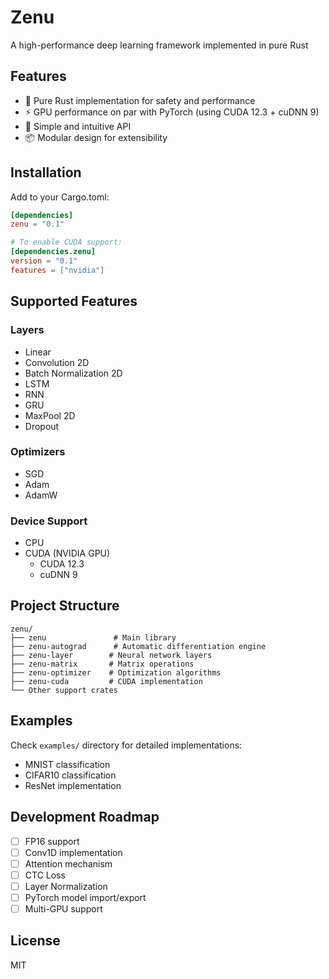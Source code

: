 <!-- # ZeNu - A Deep Learning Library for Rust -->
<!---->
<!-- ZeNu is a simple and intuitive deep learning library written in Rust. It provides the building blocks for creating and training neural networks, with a focus on ease of use and flexibility. -->
<!---->
<!-- ZeNu comes from 冒頓単于(bokutotuzennu) -->
<!---->
<!-- **Please note that ZeNu is currently under active development and may undergo significant changes.** -->
<!---->
<!-- ## Features -->
<!---->
<!-- - Autograd engine for automatic differentiation -->
<!-- - Tensor operations and linear algebra utilities -->
<!-- - Neural network layers and model definition -->
<!-- - Optimizers for training models -->
<!-- - Modular design for easy extensibility -->
<!---->
<!-- ## Installation -->
<!---->
<!-- To use ZeNu in your Rust project, add the following to your `Cargo.toml` file: -->
<!---->
<!-- ```toml -->
<!-- [dependencies] -->
<!-- zenu = "0.1.0" -->
<!-- ``` -->
<!---->
<!-- ## Getting Started -->
<!---->
<!-- Here's a simple example of defining and training a model using ZeNu: -->
<!---->
<!-- ```rust -->
<!-- use zenu::{ -->
<!--     dataset::{train_val_split, DataLoader, Dataset}, -->
<!--     mnist::minist_dataset, -->
<!--     update_parameters, Model, -->
<!-- }; -->
<!-- use zenu_autograd::{ -->
<!--     creator::from_vec::from_vec, -->
<!--     functions::{activation::sigmoid::sigmoid, loss::cross_entropy::cross_entropy}, -->
<!--     Variable, -->
<!-- }; -->
<!-- use zenu_layer::{layers::linear::Linear, Layer}; -->
<!-- use zenu_matrix::{ -->
<!--     matrix::{IndexItem, ToViewMatrix}, -->
<!--     operation::max::MaxIdx, -->
<!-- }; -->
<!-- use zenu_optimizer::sgd::SGD; -->
<!---->
<!-- struct SingleLayerModel { -->
<!--     linear: Linear<f32>, -->
<!-- } -->
<!---->
<!-- impl SingleLayerModel { -->
<!--     fn new() -> Self { -->
<!--         let mut linear = Linear::new(784, 10); -->
<!--         linear.init_parameters(None); -->
<!--         Self { linear } -->
<!--     } -->
<!-- } -->
<!---->
<!-- impl Model<f32> for SingleLayerModel { -->
<!--     fn predict(&self, inputs: &[Variable<f32>]) -> Variable<f32> { -->
<!--         let x = &inputs[0]; -->
<!--         let x = self.linear.call(x.clone()); -->
<!--         sigmoid(x) -->
<!--     } -->
<!-- } -->
<!---->
<!-- struct MnistDataset { -->
<!--     data: Vec<(Vec<u8>, u8)>, -->
<!-- } -->
<!---->
<!-- impl Dataset<f32> for MnistDataset { -->
<!--     type Item = (Vec<u8>, u8); -->
<!---->
<!--     fn item(&self, item: usize) -> Vec<Variable<f32>> { -->
<!--         let (x, y) = &self.data[item]; -->
<!--         let x_f32 = x.iter().map(|&x| x as f32).collect::<Vec<_>>(); -->
<!--         let x = from_vec(x_f32, [784]); -->
<!--         let y_onehot = (0..10) -->
<!--             .map(|i| if i == *y as usize { 1.0 } else { 0.0 }) -->
<!--             .collect::<Vec<_>>(); -->
<!--         let y = from_vec(y_onehot, [10]); -->
<!--         vec![x, y] -->
<!--     } -->
<!---->
<!--     fn len(&self) -> usize { -->
<!--         self.data.len() -->
<!--     } -->
<!---->
<!--     fn all_data(&mut self) -> &mut [Self::Item] { -->
<!--         &mut self.data as &mut [Self::Item] -->
<!--     } -->
<!-- } -->
<!---->
<!-- fn main() { -->
<!--     let (train, test) = minist_dataset().unwrap(); -->
<!--     let (train, val) = train_val_split(&train, 0.8, true); -->
<!---->
<!--     let test_dataloader = DataLoader::new(MnistDataset { data: test }, 1); -->
<!---->
<!--     let sgd = SGD::new(0.01); -->
<!--     let model = SingleLayerModel::new(); -->
<!---->
<!--     for epoch in 0..10 { -->
<!--         let mut train_dataloader = DataLoader::new( -->
<!--             MnistDataset { -->
<!--                 data: train.clone(), -->
<!--             }, -->
<!--             16, -->
<!--         ); -->
<!--         let val_dataloader = DataLoader::new(MnistDataset { data: val.clone() }, 16); -->
<!---->
<!--         train_dataloader.shuffle(); -->
<!---->
<!--         let mut epoch_loss_train: f32 = 0.; -->
<!--         let mut num_iter_train = 0; -->
<!--         for batch in train_dataloader { -->
<!--             let input = batch[0].clone(); -->
<!--             let target = batch[1].clone(); -->
<!--             let y_pred = model.predict(&[input]); -->
<!--             let loss = cross_entropy(y_pred, target); -->
<!--             update_parameters(loss.clone(), &sgd); -->
<!--             epoch_loss_train += loss.get_data().index_item([]); -->
<!--             num_iter_train += 1; -->
<!--         } -->
<!---->
<!--         let mut epoch_loss_val = 0.; -->
<!--         let mut num_iter_val = 0; -->
<!--         for batch in val_dataloader { -->
<!--             let input = batch[0].clone(); -->
<!--             let target = batch[1].clone(); -->
<!--             let y_pred = model.predict(&[input]); -->
<!--             let loss = cross_entropy(y_pred, target); -->
<!--             epoch_loss_val += loss.get_data().index_item([]); -->
<!--             num_iter_val += 1; -->
<!--         } -->
<!---->
<!--         println!( -->
<!--             "Epoch: {}, Train Loss: {}, Val Loss: {}", -->
<!--             epoch, -->
<!--             epoch_loss_train / num_iter_train as f32, -->
<!--             epoch_loss_val / num_iter_val as f32 -->
<!--         ); -->
<!--     } -->
<!---->
<!--     let mut test_loss = 0.; -->
<!--     let mut num_iter_test = 0; -->
<!--     let mut correct = 0; -->
<!--     let mut total = 0; -->
<!--     for batch in test_dataloader { -->
<!--         let input = batch[0].clone(); -->
<!--         let target = batch[1].clone(); -->
<!--         let y_pred = model.predict(&[input]); -->
<!--         let loss = cross_entropy(y_pred.clone(), target.clone()); -->
<!--         test_loss += loss.get_data().index_item([]); -->
<!--         num_iter_test += 1; -->
<!--         let y_pred = y_pred.get_data(); -->
<!--         let max_idx = y_pred.to_view().max_idx()[0]; -->
<!--         let target = target.get_data(); -->
<!--         let target = target.to_view().max_idx()[0]; -->
<!--         if max_idx == target { -->
<!--             correct += 1; -->
<!--         } -->
<!--         total += 1; -->
<!--     } -->
<!---->
<!--     println!("Accuracy: {}", correct as f32 / total as f32); -->
<!---->
<!--     println!("Test Loss: {}", test_loss / num_iter_test as f32); -->
<!-- } -->
<!---->
<!-- ``` -->
<!---->
<!-- ## Contributing -->
<!---->
<!-- Contributions to ZeNu are welcome! If you find any issues or have suggestions for improvements, please open an issue or submit a pull request on the [GitHub repository](https://github.com/bokutotu/zenu). -->
<!---->
<!-- ## License -->
<!---->
<!-- ZeNu is licensed under the [MIT License](LICENSE). -->
<!---->
<!-- Please keep in mind that ZeNu is currently in the early stages of development, and the API may change as the project evolves. -->
# Zenu

A high-performance deep learning framework implemented in pure Rust

## Features

- 🦀 Pure Rust implementation for safety and performance
- ⚡ GPU performance on par with PyTorch (using CUDA 12.3 + cuDNN 9)
- 🔧 Simple and intuitive API
- 📦 Modular design for extensibility

## Installation

Add to your Cargo.toml:

```toml
[dependencies]
zenu = "0.1"

# To enable CUDA support:
[dependencies.zenu]
version = "0.1"
features = ["nvidia"]
```

## Supported Features

### Layers
- Linear
- Convolution 2D
- Batch Normalization 2D
- LSTM
- RNN
- GRU
- MaxPool 2D
- Dropout

### Optimizers
- SGD
- Adam
- AdamW

### Device Support
- CPU
- CUDA (NVIDIA GPU)
  - CUDA 12.3
  - cuDNN 9

## Project Structure

```
zenu/
├── zenu               # Main library
├── zenu-autograd      # Automatic differentiation engine
├── zenu-layer        # Neural network layers
├── zenu-matrix       # Matrix operations
├── zenu-optimizer    # Optimization algorithms
├── zenu-cuda         # CUDA implementation
└── Other support crates
```

## Examples

Check `examples/` directory for detailed implementations:
- MNIST classification
- CIFAR10 classification
- ResNet implementation

## Development Roadmap
- [ ] FP16 support
- [ ] Conv1D implementation
- [ ] Attention mechanism
- [ ] CTC Loss
- [ ] Layer Normalization
- [ ] PyTorch model import/export
- [ ] Multi-GPU support

## License
MIT
